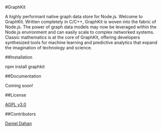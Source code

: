 #GraphKit  

A highly performant native graph data store for Node.js. Welcome to GraphKit. Written completely in C/C\+\+, GraphKit is woven into the fabric of Node.js. The power of graph data models may now be leveraged within the Node.js environment and can easily scale to complex networked systems. Classic mathematics is at the core of GraphKit, offering developers synthesized tools for machine learning and predictive analytics that expand the imagination of technology and science.

##Installation

npm install graphkit

##Documentation

Coming soon!

##License

[AGPL v3.0](http://choosealicense.com/licenses/agpl-3.0/)

##Contributors

[Daniel Dahan](https://github.com/danieldahan)
